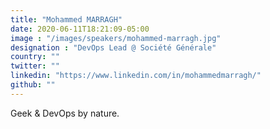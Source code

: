 ```yaml
---
title: "Mohammed MARRAGH"
date: 2020-06-11T18:21:09-05:00
image : "/images/speakers/mohammed-marragh.jpg"
designation : "DevOps Lead @ Société Générale"
country: ""
twitter: ""
linkedin: "https://www.linkedin.com/in/mohammedmarragh/"
github: ""
---
```


Geek & DevOps by nature.